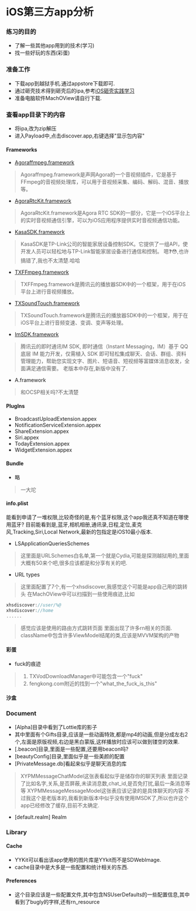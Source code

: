 # iOS第三方app分析

### 练习的目的

* 了解一些其他app用到的技术(学习)
* 找一些好玩的东西(彩蛋)

### 准备工作

* 下载app到越狱手机.通过appstore下载即可.
* 通过砸壳技术得到砸壳后的ipa,参考[iOS砸壳实践学习](https://github.com/qixin1106/DevelopmentNotes/blob/master/iOS砸壳实践/README.md)
* 准备电脑软件MachOView请自行下载.

### 查看app目录下的内容

* 将ipa,改为zip解压
* 进入Payload中,点击discover.app,右键选择"显示包内容"

#### Frameworks

* [Agoraffmpeg.framework](https://docs.agora.io/cn/live-streaming-premium-legacy/landing-page?platform=iOS)
    
> Agoraffmpeg.framework是声网Agora的一个音视频插件，它是基于FFmpeg的音视频处理库，可以用于音视频采集、编码、解码、混音、播放等。

* [AgoraRtcKit.framework](https://docs.agora.io/cn/live-streaming-premium-legacy/landing-page?platform=iOS)

> AgoraRtcKit.framework是Agora RTC SDK的一部分，它是一个iOS平台上的实时音视频通信引擎，可以为iOS应用程序提供实时音视频通信功能。

* [KasaSDK.framework](https://www.kasasmart.com/us)

> KasaSDK是TP-Link公司的智能家居设备控制SDK。它提供了一组API，使开发人员可以轻松地与TP-Link智能家居设备进行通信和控制。
> 嗯❓😳,也许搞错了,我也不太清楚.哈哈

* [TXFFmpeg.framework](https://cloud.tencent.com/document/product/881/20205)

> TXFFmpeg.framework是腾讯云的播放器SDK中的一个框架，用于在iOS平台上进行音视频播放。

* [TXSoundTouch.framework](https://cloud.tencent.com/document/product/881/81204)

> TXSoundTouch.framework是腾讯云的播放器SDK中的一个框架，用于在iOS平台上进行音频变速、变调、变声等处理。

* [ImSDK.framework](https://cloud.tencent.com/document/product/269)

> 腾讯云的即时通讯IM SDK, 即时通信（Instant Messaging，IM）基于 QQ 底层 IM 能力开发，仅需植入 SDK 即可轻松集成聊天、会话、群组、资料管理能力，帮助您实现文字、图片、短语音、短视频等富媒体消息收发，全面满足通信需要。
> 老版本中存在,新版中没有了.

* A.framework

> 和OCSP相关吗?不太清楚

#### PlugIns

* BroadcastUploadExtension.appex
* NotificationServiceExtension.appex
* ShareExtension.appex
* Siri.appex
* TodayExtension.appex
* WidgetExtension.appex

#### Bundle

* 略

> 一大坨

#### info.plist

能看到申请了一堆权限,比较奇怪的是,有个蓝牙权限,这个app我还真不知道在哪使用蓝牙?
目前能看到是,蓝牙,相机相册,通讯录,日程,定位,麦克风,Tracking,Siri,Local Network,最新的包指定是iOS10最小版本.

* LSApplicationQueriesSchemes

> 这里面是URLSchemes白名单,第一个就是Cydia,可能是探测越狱用的,里面大概有50来个吧,很多应该都是和分享有关的吧.

* URL types

> 这里面配置了7个,有一个xhsdiscover,我感觉这个可能是app自己用的跳转头
> 在MachOView中可以扫描到一些使用痕迹,比如
```js
xhsdiscover://user/%@
xhsdiscover://home
......
```
> 感觉应该是使用的路由方式跳转页面
> 里面出现了许多rn相关的页面.
> className中包含许多ViewModel结尾的类,应该是MVVM架构的产物


#### 彩蛋

* fuck的痕迹

> 1. TXVodDownloadManager中可能包含一个"fuck"
> 2. fengkong.com附近的找到一个"what_the_fuck_is_this"


#### 沙盒

### Document

* [Alpha]目录中看到了Lottie库的影子
* 其中里面有个Gifts目录,应该是一些动画特效,都是mp4的动画,但是分成左右2个,左面是原版视频,右边是黑白蒙版,这样播放时应该可以做到镂空的效果.
* [.beacon]目录,里面是一些配置,还要用beacon吗?
* [beautyConfig]目录,里面似乎是一些美颜的配置
* [PrivateMessage.db]看起来似乎是聊天消息的库

> XYPMMessageChatModel这张表看起似乎是储存你的聊天列表
> 里面记录了比如名字,关系,是否屏蔽,未读消息数,chat_id,是否免打扰,最后一条消息等等
> XYPMMessageMessageModel这张表应该记录的是具体聊天的内容
> 不过我这个是老版本的,我看到新版本中似乎没有使用IMSDK了,所以也许这个app已经修改了缓存,目前不太确定.
 
* [default.realm] Realm

### Library

#### Cache

* YYKit可以看出该app使用的图片库是YYkit而不是SDWebImage.
* cache目录中是大多是一些配置和统计相关的东西.

#### Preferences

* 这个目录应该是一些配置文件,其中包含NSUserDefaults的一些配置信息,其中看到了bugly的字样,还有rn_resource

